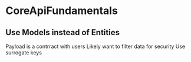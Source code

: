 # CoreApiFundamentals

## Use Models instead of Entities

Payload is a contrract with users
Likely want to filter data for security
Use surrogate keys
